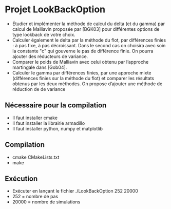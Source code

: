 # Projet LookBackOption 
   - Étudier et implémenter la méthode de calcul du delta (et du gamma) par calcul de
Malliavin proposée par [BGK03] pour différentes options de type lookback de votre
choix.
   - Calculer également le delta par la méthode du flot, par différences finies : à pas fixe, à
   pas décroissant. Dans le second cas on choisira avec soin la constante "c" qui gouverne
   le pas de différence finie. On pourra ajouter des réducteurs de variance.
   - Comparer le poids de Malliavin avec celui obtenu par l’approche martingale dans [Gob04].
   - Calculer le gamma par différences finies, par une approche mixte (différences finies sur
   la méthode du flot) et comparer les résultats obtenus par les deux méthodes. On propose
   d’ajouter une méthode de réduction de de variance

## Nécessaire pour la compilation
 - Il faut installer cmake
 - Il faut installer la librairie armadillo
 - Il faut installer python, numpy et matplotlib

## Compilation
 - cmake CMakeLists.txt
 - make

## Exécution
 - Exécuter en lançant le fichier ./LookBackOption 252 20000
 - 252 = nombre de pas 
 - 20000 = nombre de simulations
